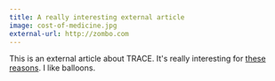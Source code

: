 ```yaml
---
title: A really interesting external article
image: cost-of-medicine.jpg
external-url: http://zombo.com
---
```

This is an external article about TRACE. It's really interesting for [these reasons](http://zombo.com). I like balloons.